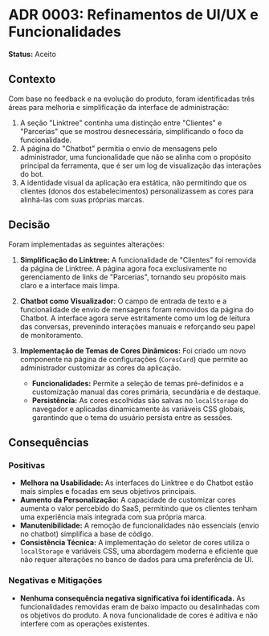 # ADR 0003: Refinamentos de UI/UX e Funcionalidades

**Status:** Aceito

## Contexto

Com base no feedback e na evolução do produto, foram identificadas três áreas para melhoria e simplificação da interface de administração:
1.  A seção "Linktree" continha uma distinção entre "Clientes" e "Parcerias" que se mostrou desnecessária, simplificando o foco da funcionalidade.
2.  A página do "Chatbot" permitia o envio de mensagens pelo administrador, uma funcionalidade que não se alinha com o propósito principal da ferramenta, que é ser um log de visualização das interações do bot.
3.  A identidade visual da aplicação era estática, não permitindo que os clientes (donos dos estabelecimentos) personalizassem as cores para alinhá-las com suas próprias marcas.

## Decisão

Foram implementadas as seguintes alterações:

1.  **Simplificação do Linktree:** A funcionalidade de "Clientes" foi removida da página de Linktree. A página agora foca exclusivamente no gerenciamento de links de "Parcerias", tornando seu propósito mais claro e a interface mais limpa.

2.  **Chatbot como Visualizador:** O campo de entrada de texto e a funcionalidade de envio de mensagens foram removidos da página do Chatbot. A interface agora serve estritamente como um log de leitura das conversas, prevenindo interações manuais e reforçando seu papel de monitoramento.

3.  **Implementação de Temas de Cores Dinâmicos:** Foi criado um novo componente na página de configurações (`CoresCard`) que permite ao administrador customizar as cores da aplicação.
    -   **Funcionalidades:** Permite a seleção de temas pré-definidos e a customização manual das cores primária, secundária e de destaque.
    -   **Persistência:** As cores escolhidas são salvas no `localStorage` do navegador e aplicadas dinamicamente às variáveis CSS globais, garantindo que o tema do usuário persista entre as sessões.

## Consequências

### Positivas

-   **Melhora na Usabilidade:** As interfaces do Linktree e do Chatbot estão mais simples e focadas em seus objetivos principais.
-   **Aumento da Personalização:** A capacidade de customizar cores aumenta o valor percebido do SaaS, permitindo que os clientes tenham uma experiência mais integrada com sua própria marca.
-   **Manutenibilidade:** A remoção de funcionalidades não essenciais (envio no chatbot) simplifica a base de código.
-   **Consistência Técnica:** A implementação do seletor de cores utiliza o `localStorage` e variáveis CSS, uma abordagem moderna e eficiente que não requer alterações no banco de dados para uma preferência de UI.

### Negativas e Mitigações

-   **Nenhuma consequência negativa significativa foi identificada.** As funcionalidades removidas eram de baixo impacto ou desalinhadas com os objetivos do produto. A nova funcionalidade de cores é aditiva e não interfere com as operações existentes. 